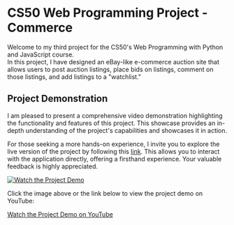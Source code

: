 # CS50 Web Programming Project - Commerce

Welcome to my third project for the CS50's Web Programming with Python and JavaScript course.  
In this project, I have designed an eBay-like e-commerce auction site that allows users to post auction listings, place bids on listings, comment on those listings, and add listings to a "watchlist."

## Project Demonstration

I am pleased to present a comprehensive video demonstration highlighting the functionality and features of this project. This showcase provides an in-depth understanding of the project's capabilities and showcases it in action.

For those seeking a more hands-on experience, I invite you to explore the live version of the project by following this [link](https://thechamkhi3.pythonanywhere.com). This allows you to interact with the application directly, offering a firsthand experience. Your valuable feedback is highly appreciated.


[![Watch the Project Demo](https://blogger.googleusercontent.com/img/b/R29vZ2xl/AVvXsEjfizKEHQ_epoYeuSPZYIAqR1-78em8y0tdv5fx-qS4bL8AmhcGv7KDSaQQH42_sBEYQ7RiSd6x1mehfBzuOertWN7ssYyr8_MFUg_cgE98dGwlz-pPBx-48kYAX2GwoNE43ml1HVyvCVrMuF_pufSkw-s9euu1B0bifSBNljrsq5AXyGtXHKJOMBFEYKw/s1366/Commerce.png)](https://www.youtube.com/watch?v=fKvpMDkr7Ws)

Click the image above or the link below to view the project demo on YouTube:

[Watch the Project Demo on YouTube](https://www.youtube.com/watch?v=fKvpMDkr7Ws)
